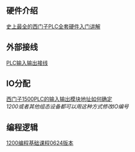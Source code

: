 ## 硬件介绍
[史上最全的西门子PLC全套硬件入门讲解](https://www.bilibili.com/video/BV1nx4y1r7Hp/?share_source=copy_web&vd_source=a5a14d68ec5e52a26a9dddce1a7290f9)

## 外部接线
[PLC输入输出接线](https://www.bilibili.com/video/BV17N4y1L7yL/?spm_id_from=333.337.search-card.all.click&vd_source=46a10b056c4dca1b17ef4c8c95fee3fd)

## IO分配
[西门子1500PLC的输入输出模块地址如何确定](https://www.bilibili.com/video/BV17i4y1p7xd/?share_source=copy_web&vd_source=a5a14d68ec5e52a26a9dddce1a7290f9)
<br>
*1200或者其他组态设备都可以用这种方式修改IO编号*

## 编程逻辑
[1200编程基础课程0624版本](https://www.bilibili.com/video/BV1vT421a7Zy/?share_source=copy_web&vd_source=a5a14d68ec5e52a26a9dddce1a7290f9)
